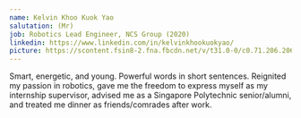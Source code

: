 ```yaml
---
name: Kelvin Khoo Kuok Yao
salutation: (Mr)
job: Robotics Lead Engineer, NCS Group (2020)
linkedin: https://www.linkedin.com/in/kelvinkhookuokyao/
picture: https://scontent.fsin8-2.fna.fbcdn.net/v/t31.0-0/c0.71.206.206a/p206x206/893632_10152492036984148_1654633932_o.jpg?_nc_cat=107&_nc_sid=da31f3&_nc_ohc=_2sZ4dO9PPYAX98rKrx&_nc_ht=scontent.fsin8-2.fna&oh=88d95de664cd769baac3ad07a27e35be&oe=5F2E222E
---
```


Smart, energetic, and young. Powerful words in short sentences. Reignited my passion in robotics, gave me the freedom to express myself as my internship supervisor, advised me as a Singapore Polytechnic senior/alumni, and treated me dinner as friends/comrades after work.  